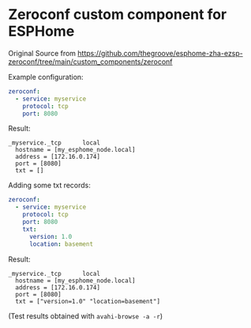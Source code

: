 # Zeroconf custom component for ESPHome

Original Source from https://github.com/thegroove/esphome-zha-ezsp-zeroconf/tree/main/custom_components/zeroconf


Example configuration:

```yaml
zeroconf:
  - service: myservice
    protocol: tcp
    port: 8080
 ```
 
 
 Result:
 
 ```
 _myservice._tcp      local
   hostname = [my_esphome_node.local]
   address = [172.16.0.174]
   port = [8080]
   txt = []
```


Adding some txt records:

```yaml
zeroconf:
  - service: myservice
    protocol: tcp
    port: 8080
    txt:
      version: 1.0
      location: basement
 ```
 
 
 Result:
 
 ```
 _myservice._tcp      local
   hostname = [my_esphome_node.local]
   address = [172.16.0.174]
   port = [8080]
   txt = ["version=1.0" "location=basement"]
```

(Test results obtained with `avahi-browse -a -r`)
